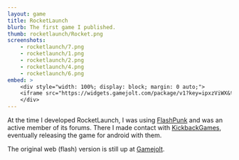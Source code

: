 ```yaml
---
layout: game
title: RocketLaunch
blurb: The first game I published.
thumb: rocketlaunch/Rocket.png
screenshots:
    - rocketlaunch/7.png
    - rocketlaunch/1.png
    - rocketlaunch/2.png
    - rocketlaunch/4.png
    - rocketlaunch/6.png
embed: >
    <div style="width: 100%; display: block; margin: 0 auto;">
    <iframe src="https://widgets.gamejolt.com/package/v1?key=ipxzViWX&theme=dark" frameborder="0" width="260" height=160" style="display:block; margin: 0 auto;"></iframe>
    </div>
---
```


At the time I developed RocketLaunch, I was using [FlashPunk](http://useflashpunk.net/)
and was an active member of its forums. There I made contact with [KickbackGames](http://kickbackgames.com/),
eventually releasing the game for android with them.

The original web (flash) version is still up at [Gamejolt](https://gamejolt.com/games/rocketlaunch/23903).